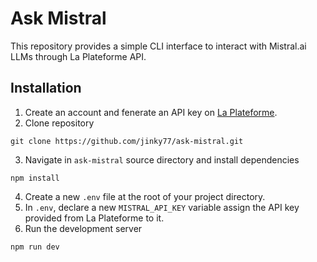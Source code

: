 # Ask Mistral
This repository provides a simple CLI interface to interact with Mistral.ai LLMs through La Plateforme API.
## Installation
1. Create an account and fenerate an API key on [La Plateforme](https://console.mistral.ai/home).
2. Clone repository
```
git clone https://github.com/jinky77/ask-mistral.git
```
3. Navigate in `ask-mistral` source directory and install dependencies
```
npm install
```
4. Create a new `.env` file at the root of your project directory.
5. In `.env`, declare a new `MISTRAL_API_KEY` variable assign the API key provided from La Plateforme to it.
6. Run the development server
```
npm run dev
```
